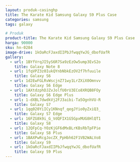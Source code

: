 ```yaml
---
layout: produk-casinghp
title: The Karate Kid Samsung Galaxy S9 Plus Case
categories: samsung
tags: galaxy

# Produk
product-title: The Karate Kid Samsung Galaxy S9 Plus Case
harga: 90000
sku: hn-0284
image-drive: 1kOaRcFJaxdIIPbJfwqqYwJG_dbofUafR
gallery:
  - url: 1BYfVrqJI5yS6R7Sa9zEzOw5ump3EvS2o
    title: Galaxy Note 8
  - url: 1fqVPZ3z0IukQYnbNbkEzOV2f7hfuuile
    title: Galaxy S6
  - url: 1d2EwFGLRvWscjnZ71wy1LrZXiX0Omnvv
    title: Galaxy S6 Edge
  - url: 1AXtdzphDJZvJolfU0rU3ECo8XRQB8FOy
    title: Galaxy S6 Edge Plus
  - url: 1-dXBL7dwdkVj2FJ3aibi-Ta5OgnhVU-R
    title: Galaxy S7
  - url: 1qq020YiICy1KNnqf_qegJYio0yZxiQ3_
    title: Galaxy S7 Edge
  - url: 16FZG8k9i_G_VdQFIX1G5GpxMUG8HlQT1
    title: Galaxy S8
  - url: 12QFpCq-YOzKjGF6dMxBLrKBsRbTpFPie
    title: Galaxy S8 Plus
  - url: 1BAXPwRcgJocZX_PpHbh62F1VB2WALVo8
    title: Galaxy S9
  - url: 1kOaRcFJaxdIIPbJfwqqYwJG_dbofUafR
    title: Galaxy S9 Plus
---
```

